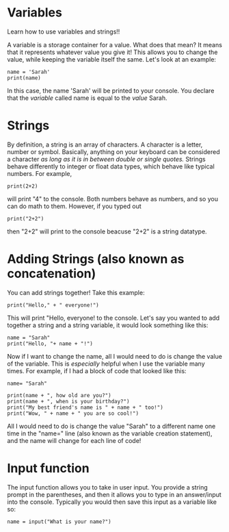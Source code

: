 # Variables
Learn how to use variables and strings!!


A variable is a storage container for a value. What does that mean? It means that it represents whatever value you give it! This allows you to change the value, while keeping the variable itself the same. Let's look at an example:

  ```
  name = 'Sarah'
  print(name)
  ```
In this case, the name 'Sarah' will be printed to your console. You declare that the *variable* called name is equal to the *value* Sarah.

# Strings

By definition, a string is an array of characters. A character is a letter, number or symbol. Basically, anything on your keyboard can be considered a character *as long as it is in between double or single quotes.* Strings behave differently to integer or float data types, which behave like typical numbers. For example,

```
print(2+2)

```
will print "4" to the console. Both numbers behave as numbers, and so you can do math to them. However, if you typed out

```
print("2+2")
```
then "2+2" will print to the console beacuse "2+2" is a string datatype.

# Adding Strings (also known as concatenation)

You can add strings together! Take this example:

```
print("Hello," + " everyone!")
```
This will print "Hello, everyone! to the console. Let's say you wanted to add together a string and a string variable, it would look something like this:

```
name = "Sarah"
print("Hello, "+ name + "!")
```
Now if I want to change the name, all I would need to do is change the value of the variable. This is *especially* helpful when I use the variable many times. For example, if I had a block of code that looked like this:

```
name= "Sarah"

print(name + ", how old are you?")
print(name + ", when is your birthday?")
print("My best friend's name is " + name + " too!")
print("Wow, " + name + " you are so cool!")
```
All I would need to do is change the value "Sarah" to a different name one time in the "name=" line (also known as the variable creation statement), and the name will change for each line of code!

# Input function

The input function allows you to take in user input. You provide a string prompt in the parentheses, and then it allows you to type in an answer/input into the console. Typically you would then save this input as a variable like so:

```
name = input("What is your name?")
```

